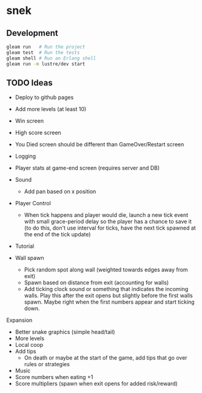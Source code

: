 # snek

## Development

```sh
gleam run   # Run the project
gleam test  # Run the tests
gleam shell # Run an Erlang shell
gleam run -m lustre/dev start
```

## TODO Ideas

- Deploy to github pages
- Add more levels (at least 10)
- Win screen
- High score screen
- You Died screen should be different than GameOver/Restart screen
- Logging
- Player stats at game-end screen (requires server and DB)

- Sound
  - Add pan based on x position

- Player Control
  - When tick happens and player would die, launch a new tick event with small
    grace-period delay so the player has a chance to save it
    (to do this, don't use interval for ticks, have the next tick spawned at the
     end of the tick update)

- Tutorial

- Wall spawn
  - Pick random spot along wall (weighted towards edges away from exit)
  - Spawn based on distance from exit (accounting for walls)
  - Add ticking clock sound or something that indicates the incoming walls.
    Play this after the exit opens but slightly before the first walls spawn.
    Maybe right when the first numbers appear and start ticking down.

Expansion
- Better snake graphics (simple head/tail)
- More levels
- Local coop
- Add tips
  - On death or maybe at the start of the game, add tips that go over rules or
    strategies
- Music
- Score numbers when eating +1
- Score multipliers (spawn when exit opens for added risk/reward)

